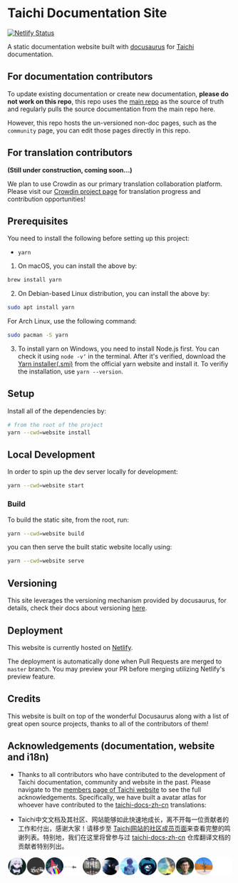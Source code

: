 # Taichi Documentation Site

[![Netlify Status](https://api.netlify.com/api/v1/badges/6825e411-c5f7-4148-ab43-023663f41b6a/deploy-status)](https://app.netlify.com/sites/docs-taichi-graphics/deploys)

A static documentation website built with [docusaurus](https://docusaurus.io/) for [Taichi](https://taichi.graphics) documentation.

## For documentation contributors

To update existing documentation or create new documentation, **please do not work on this repo**, this repo uses the
[main repo](https://github.com/taichi-dev/taichi) as the source of truth and regularly pulls the source documentation
from the main repo here.

However, this repo hosts the un-versioned non-doc pages, such as the `community` page, you can edit those pages directly
in this repo.

## For translation contributors

**(Still under construction, coming soon...)**

We plan to use Crowdin as our primary translation collaboration platform. Please
visit our [Crowdin project page](https://crowdin.com/project/taichi-programming-language) for translation progress and contribution opportunities!

## Prerequisites

You need to install the following before setting up this project:

- `yarn`

1. On macOS, you can install the above by:

```bash
brew install yarn
```

2. On Debian-based Linux distribution, you can install the above by:

```bash
sudo apt install yarn
```

For Arch Linux, use the following command:

```bash
sudo pacman -S yarn
```

3. To install yarn on Windows, you need to install Node.js first. You can check it using `node -v‘` in the terminal. After it's verified, download the [Yarn installer(.smi)](https://classic.yarnpkg.com/en/docs/install#windows-stable) from the official yarn website and install it. To verifiy the installation, use `yarn --version`.

## Setup

Install all of the dependencies by:

```bash
# from the root of the project
yarn --cwd=website install
```

## Local Development

In order to spin up the dev server locally for development:

```bash
yarn --cwd=website start
```

### Build

To build the static site, from the root, run:

```bash
yarn --cwd=website build
```

you can then serve the built static website locally using:

```bash
yarn --cwd=website serve
```

## Versioning

This site leverages the versioning mechanism provided by docusaurus, for details, check
their docs about versioning [here](https://docusaurus.io/docs/versioning).

## Deployment

This website is currently hosted on [Netlify](netlify.com).

The deployment is automatically done when Pull Requests are merged to `master` branch.
You may preview your PR before merging utilizing Netlify's preview feature.

## Credits

This website is built on top of the wonderful Docusaurus along with a list of
great open source projects, thanks to all of the contributors of them!

## Acknowledgements (documentation, website and i18n)

- Thanks to all contributors who have contributed to the development of Taichi documentation, community and website in the past. Please navigate to the [members page of Taichi website](https://docs.taichi.graphics/community/members) to see the full acknowledgements.
Specifically, we have built a avatar atlas for whoever have contributed to the [taichi-docs-zh-cn](https://github.com/taichi-dev/taichi-docs-zh-cn) translations:

- Taichi中文文档及其社区、网站能够如此快速地成长，离不开每一位贡献者的工作和付出，感谢大家！请移步至 [Taichi网站的社区成员页面](https://taichi.graphics/community/members.html#simplified-chinese-documentation-contributors)来查看完整的鸣谢列表。特别地，我们在这里将曾参与过 [taichi-docs-zh-cn](https://github.com/taichi-dev/taichi-docs-zh-cn) 仓库翻译文档的贡献者特别列出。

![contributors](./assets/contributors_taichi-dev_taichi-docs-zh-cn_12.svg)
